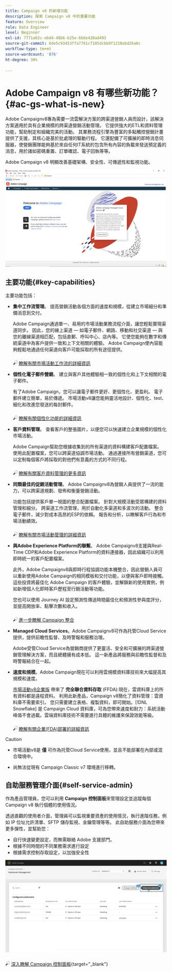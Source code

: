 ```yaml
---
title: Campaign v8 的新增功能
description: 探索 Campaign v8 中的重要功能
feature: Overview
role: Data Engineer
level: Beginner
exl-id: 7771a02c-ebd4-48b6-b25e-6b6e420ad493
source-git-commit: 6de5c93453ffa7761cf185dcbb9f1210abd26a0c
workflow-type: tm+mt
source-wordcount: '876'
ht-degree: 30%

---
```


# Adobe Campaign v8 有哪些新功能？ {#ac-gs-what-is-new}

Adobe Campaignv8專為需要一流雲解決方案的跨渠道營銷人員而設計，該解決方案適用於具有企業規模的跨渠道營銷活動管理。 它提供強大的ETL和資料管理功能，幫助制定和組織完美的活動。 其業務流程引擎為豐富的多點觸控營銷計畫提供了支援，其核心是基於批處理的驅動行程。 它還配備了可擴展的即時消息伺服器，使營銷團隊能夠基於來自任何IT系統的包含所有內容的負載來發送預定義的消息，用於諸如密碼重置、訂單確認、電子回執等等。

Adobe Campaign v8 明顯改善基礎架構、安全性、可傳遞性和監視功能。 

![](assets/home-page.png)

## 主要功能{#key-capabilities}

主要功能包括：

* **集中工作流管理**。 提高營銷活動各個方面的速度和規模，從建立市場細分和準備消息到交付。

   Adobe Campaign通過單一、易用的市場活動業務流程介面，讓您輕鬆實現渠道同步。 因此，您的線上渠道 — 如電子郵件、網路、移動和社交渠道 — 與您的離線渠道相匹配，包括直郵、呼叫中心、店內等。 它使您能夠在數字和傳統渠道中為客戶提供一致和上下文相關的體驗。 Adobe Campaign使內容能夠輕鬆地通過任何渠道向客戶可能採取的所有途徑提供。

   ![](../assets/do-not-localize/glass.png) [瞭解有關市場活動工作流的詳細資訊](../config/workflows.md)

* **個性化電子郵件營銷**。 建立與客戶其他體驗相一致的個性化和上下文相關的電子郵件。

   有了Adobe Campaign，您可以讓電子郵件更好、更個性化、更盈利。 電子郵件建立簡單，易於傳遞。 市場活動v8讓您能夠靈活地設計、個性化、test、細化和改進您發送的每封郵件。

   ![](../assets/do-not-localize/glass.png) [瞭解有關個性化功能的詳細資訊](create-message.md)

* **客戶資料管理**。 查看客戶的整張圖片，以便您可以快速建立企業規模的個性化市場活動。

   Adobe Campaign幫助您根據收集到的所有渠道的資料構建客戶配置檔案。 使用此配置檔案，您可以跨渠道協調市場活動。 通過連接所有營銷渠道，您可以定制每個客戶將採取的對他們有意義的方式的不同行程。

   ![](../assets/do-not-localize/glass.png) [瞭解有關客戶資料管理的更多資訊](audiences.md)

* **同類最佳的促銷活動管理**。 Adobe Campaignv8為營銷人員提供了一流的能力，可以跨渠道規劃、發佈和衡量營銷活動。

   功能包括提供客戶單一視圖的整合配置檔案。 針對大規模活動受眾構建的資料管理和細分。 跨渠道工作流管理，用於自動化多渠道和多波次的活動。 整合電子郵件，減少對成本高昂的ESP的依賴。 報告和分析，以瞭解客戶行為和市場活動績效。

   ![](../assets/do-not-localize/glass.png) [瞭解有關市場活動管理的詳細資訊](campaigns.md)


* **與Adobe Experience Platform的聯繫**。 Adobe Campaignv8支援與Real-Time CDP和Adobe Experience Platform的資料連接器，因此組織可以利用即時統一的客戶配置檔案。

   此外，Adobe Campaignv8與即時行程協調功能本機整合，因此營銷人員可以重新使用Adobe Campaign的相同模板和交付功能，以便與客戶即時接觸。 這些投資將最佳化 Adobe Campaign 的客戶體驗，並解鎖新的使用實例，例如新增個人化即時客戶歷程至行銷活動等功能。

   您也可以使用 Journey AI 設定預測性傳送時間最佳化和預測性參與度評分，並提高開放率、點擊次數和收入。

   ![](../assets/do-not-localize/glass.png) [進一步瞭解 Campaign 整合](../connect/integration.md)


* **Managed Cloud Services**。Adobe Campaignv8可作為托管Cloud Service提供，提供前瞻性監督、及時警報和服務治理。

   Adobe受管Cloud Service為營銷商提供了更靈活、安全和可擴展的跨渠道營銷管理解決方案，而且總體擁有成本低。 這一新產品將服務與前瞻性監督和及時警報結合在一起。

* **速度和規模**。Adobe Campaign現在可以利用雲規模資料庫技術來大幅提高其規模和速度。

   [市場活動v8企業版](../architecture/enterprise-deployment.md) 帶來了 **完全聯合資料存取** (FFDA):現在，雲資料庫上的所有資料都是遠程資料。 利用此新產品，Campaign v8簡化了資料管理：雲資料庫不需要索引。 您只需要建立表格、複製資料，即可開始。[!DNL Snowflake] 是 Campaign Cloud 資料庫，可為您帶來速度和耐力：系統活動峰值不會過載。雲端資料庫技術不需要進行具體的維護來保證效能等級。

   ![](../assets/do-not-localize/glass.png) [瞭解有關企業(FDA)部署的詳細資訊](../architecture/enterprise-deployment.md)


>[!CAUTION]
>
>* 市場活動v8是 **僅** 可作為托管Cloud Service使用，並且不能部署在內部或混合環境中。
>
>* 尚無法從現有 Campaign Classic v7 環境進行移轉。




## 自助服務管理介面{#self-service-admin}

作為產品管理員，您可以利用 **Campaign 控制面板**&#x200B;來管理設定並追蹤每個 Campaign v8 執行個體的使用情況。

透過直觀的使用者介面，管理員可以監視重要資產的使用情況，執行進階任務，例如 IP 位址允許清單、SFTP 儲存監視、金鑰管理等等。 此自助服務介面為您帶來更多彈性，並幫助您：

* 自行快速變更設定，而無需聯絡 Adobe 支援部門。
* 根據不同時間的不同業務需求進行設定
* 根據需求控制存取設定，以加強安全性

![](assets/subdomain1.png)

![](../assets/do-not-localize/glass.png) [深入瞭解 Campaign 控制面板](https://experienceleague.adobe.com/docs/control-panel/using/discover-control-panel/key-features.html?lang=zh-Hant){target=&quot;_blank&quot;}


